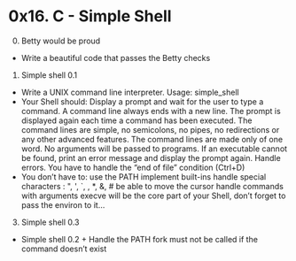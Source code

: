 # 0x16. C - Simple Shell
0. Betty would be proud
- Write a beautiful code that passes the Betty checks
1. Simple shell 0.1
- Write a UNIX command line interpreter.
Usage: simple_shell
- Your Shell should:
Display a prompt and wait for the user to type a command. A command line always ends with a
new line.
The prompt is displayed again each time a command has been executed.
The command lines are simple, no semicolons, no pipes, no redirections or any other advanced
features.
The command lines are made only of one word. No arguments will be passed to programs.
If an executable cannot be found, print an error message and display the prompt again.
Handle errors.
You have to handle the “end of file” condition (Ctrl+D)
- You don’t have to:
use the PATH
implement built-ins
handle special characters : ", ', `, \, *, &, #
be able to move the cursor
handle commands with arguments
execve will be the core part of your Shell, don’t forget to pass the environ to it…
3. Simple shell 0.3
- Simple shell 0.2 +
Handle the PATH
fork must not be called if the command doesn’t exist
